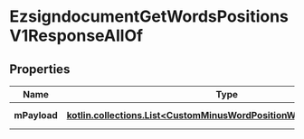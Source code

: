 
# EzsigndocumentGetWordsPositionsV1ResponseAllOf

## Properties
Name | Type | Description | Notes
------------ | ------------- | ------------- | -------------
**mPayload** | [**kotlin.collections.List&lt;CustomMinusWordPositionWordMinusResponse&gt;**](CustomMinusWordPositionWordMinusResponse.md) | Payload for POST /1/object/ezsigndocument/{pkiEzsigndocumentID}/getWordsPositions | 



